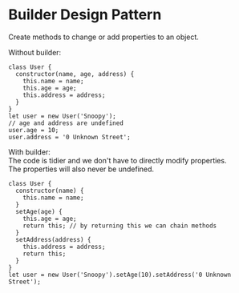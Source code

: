 # Builder Design Pattern

Create methods to change or add properties to an object.  

Without builder:  
```
class User {
  constructor(name, age, address) {
    this.name = name;
    this.age = age;
    this.address = address;
  }
}
let user = new User('Snoopy');
// age and address are undefined
user.age = 10;
user.address = '0 Unknown Street';
```

With builder:  
The code is tidier and we don't have to directly modify properties.  
The properties will also never be undefined.  

```
class User {
  constructor(name) {
    this.name = name;
  }
  setAge(age) {
    this.age = age;
    return this; // by returning this we can chain methods
  }
  setAddress(address) {
    this.address = address;
    return this;
  }
}
let user = new User('Snoopy').setAge(10).setAddress('0 Unknown Street');
```
